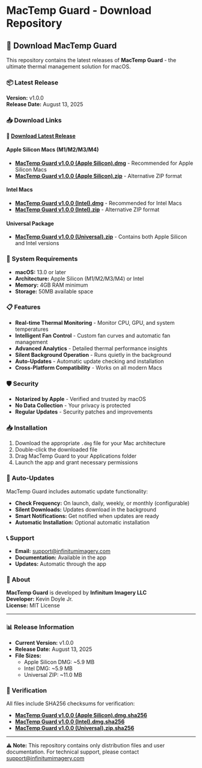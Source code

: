 # MacTemp Guard - Download Repository

## 🚀 Download MacTemp Guard

This repository contains the latest releases of **MacTemp Guard** - the ultimate thermal management solution for macOS.

### 📦 Latest Release

**Version:** v1.0.0  
**Release Date:** August 13, 2025

### 📥 Download Links

**🎯 [Download Latest Release](https://github.com/jrftw/MacTemp-Guard-By-Infinitum/releases/latest)**

#### **Apple Silicon Macs (M1/M2/M3/M4)**
- **[MacTemp Guard v1.0.0 (Apple Silicon).dmg](https://github.com/jrftw/MacTemp-Guard-By-Infinitum/releases/download/v1.0.0/MacTemp%20Guard%20v1.0.0%20(Apple%20Silicon).dmg)** - Recommended for Apple Silicon Macs
- **[MacTemp Guard v1.0.0 (Apple Silicon).zip](https://github.com/jrftw/MacTemp-Guard-By-Infinitum/releases/download/v1.0.0/MacTemp%20Guard%20v1.0.0%20(Apple%20Silicon).zip)** - Alternative ZIP format

#### **Intel Macs**
- **[MacTemp Guard v1.0.0 (Intel).dmg](https://github.com/jrftw/MacTemp-Guard-By-Infinitum/releases/download/v1.0.0/MacTemp%20Guard%20v1.0.0%20(Intel).dmg)** - Recommended for Intel Macs
- **[MacTemp Guard v1.0.0 (Intel).zip](https://github.com/jrftw/MacTemp-Guard-By-Infinitum/releases/download/v1.0.0/MacTemp%20Guard%20v1.0.0%20(Intel).zip)** - Alternative ZIP format

#### **Universal Package**
- **[MacTemp Guard v1.0.0 (Universal).zip](https://github.com/jrftw/MacTemp-Guard-By-Infinitum/releases/download/v1.0.0/MacTemp%20Guard%20v1.0.0%20(Universal).zip)** - Contains both Apple Silicon and Intel versions

### 🔧 System Requirements

* **macOS:** 13.0 or later
* **Architecture:** Apple Silicon (M1/M2/M3/M4) or Intel
* **Memory:** 4GB RAM minimum
* **Storage:** 50MB available space

### 📋 Features

* **Real-time Thermal Monitoring** - Monitor CPU, GPU, and system temperatures
* **Intelligent Fan Control** - Custom fan curves and automatic fan management
* **Advanced Analytics** - Detailed thermal performance insights
* **Silent Background Operation** - Runs quietly in the background
* **Auto-Updates** - Automatic update checking and installation
* **Cross-Platform Compatibility** - Works on all modern Macs

### 🛡️ Security

* **Notarized by Apple** - Verified and trusted by macOS
* **No Data Collection** - Your privacy is protected
* **Regular Updates** - Security patches and improvements

### 📥 Installation

1. Download the appropriate `.dmg` file for your Mac architecture
2. Double-click the downloaded file
3. Drag MacTemp Guard to your Applications folder
4. Launch the app and grant necessary permissions

### 🔄 Auto-Updates

MacTemp Guard includes automatic update functionality:

* **Check Frequency:** On launch, daily, weekly, or monthly (configurable)
* **Silent Downloads:** Updates download in the background
* **Smart Notifications:** Get notified when updates are ready
* **Automatic Installation:** Optional automatic installation

### 📞 Support

* **Email:** support@infinitumimagery.com
* **Documentation:** Available in the app
* **Updates:** Automatic through the app

### 🏢 About

**MacTemp Guard** is developed by **Infinitum Imagery LLC**  
**Developer:** Kevin Doyle Jr.  
**License:** MIT License

---

### 📊 Release Information

* **Current Version:** v1.0.0
* **Release Date:** August 13, 2025
* **File Sizes:**  
   * Apple Silicon DMG: ~5.9 MB  
   * Intel DMG: ~5.9 MB  
   * Universal ZIP: ~11.0 MB

### 🔐 Verification

All files include SHA256 checksums for verification:

* **[MacTemp Guard v1.0.0 (Apple Silicon).dmg.sha256](https://github.com/jrftw/MacTemp-Guard-By-Infinitum/releases/download/v1.0.0/MacTemp%20Guard%20v1.0.0%20(Apple%20Silicon).dmg.sha256)**
* **[MacTemp Guard v1.0.0 (Intel).dmg.sha256](https://github.com/jrftw/MacTemp-Guard-By-Infinitum/releases/download/v1.0.0/MacTemp%20Guard%20v1.0.0%20(Intel).dmg.sha256)**
* **[MacTemp Guard v1.0.0 (Universal).zip.sha256](https://github.com/jrftw/MacTemp-Guard-By-Infinitum/releases/download/v1.0.0/MacTemp%20Guard%20v1.0.0%20(Universal).zip.sha256)**

---

**⚠️ Note:** This repository contains only distribution files and user documentation. For technical support, please contact support@infinitumimagery.com
